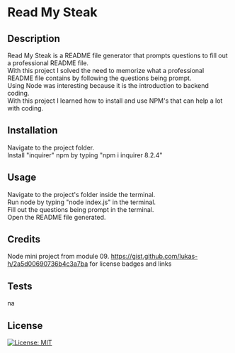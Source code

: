 # Read My Steak

## Description
Read My Steak is a README file generator that prompts questions to fill out a professional README file. <br>
With this project I solved the need to memorize what a professional README file contains by following the questions being prompt. <br>
Using Node was interesting because it is the introduction to backend coding. <br>
With this project I learned how to install and use NPM's that can help a lot with coding.
## Installation
Navigate to the project folder. <br>
Install "inquirer" npm by typing "npm i inquirer 8.2.4"

## Usage
Navigate to the project's folder inside the terminal. <br>
Run node by typing "node index.js" in the terminal. <br>
Fill out the questions being prompt in the terminal. <br>
Open the README file generated.

## Credits
Node mini project from module 09. 
https://gist.github.com/lukas-h/2a5d00690736b4c3a7ba  for license badges and links

## Tests
na

## License
[![License: MIT](https://img.shields.io/badge/License-MIT-yellow.svg)](https://opensource.org/licenses/MIT)

